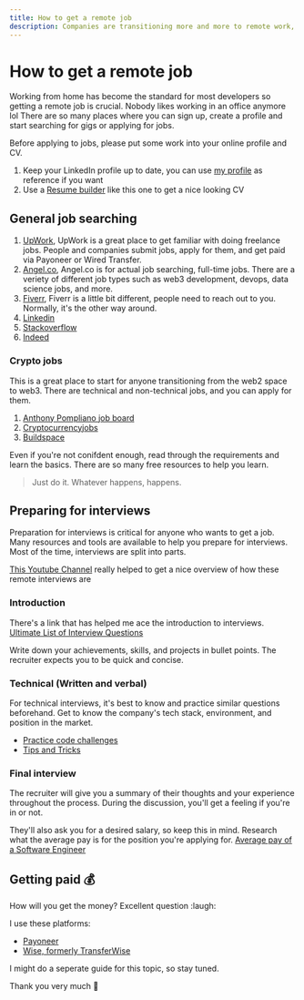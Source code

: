 ```yaml
---
title: How to get a remote job
description: Companies are transitioning more and more to remote work, which is the way to go.
---
```


# How to get a remote job

Working from home has become the standard for most developers so getting a remote job is crucial. Nobody likes working in an office anymore lol
There are so many places where you can sign up, create a profile and start searching for gigs or applying for jobs.

Before applying to jobs, please put some work into your online profile and CV. 

1. Keep your LinkedIn profile up to date, you can use [my profile](https://www.linkedin.com/in/mitchel-pawirodinomo/) as reference if you want
2. Use a [Resume builder](https://rxresu.me/) like this one to get a nice looking CV

## General job searching

1. [UpWork](https://upwork.com/), UpWork is a great place to get familiar with doing freelance jobs. People and companies submit jobs, apply for them, and get paid via Payoneer or Wired Transfer.
2. [Angel.co](https://angel.co/l/2xoy8S), Angel.co is for actual job searching, full-time jobs. There are a veriety of different job types such as web3 development, devops, data science jobs, and more.
3. [Fiverr](http://www.fiverr.com/s2/ff13bb51bd), Fiverr is a little bit different, people need to reach out to you. Normally, it's the other way around.
4. [Linkedin](https://www.linkedin.com/jobs/)
5. [Stackoverflow](https://stackoverflow.com/jobs/companies)
6. [Indeed](https://www.indeed.com/)

### Crypto jobs
This is a great place to start for anyone transitioning from the web2 space to web3. There are technical and non-technical jobs, and you can apply for them.

1. [Anthony Pompliano job board](https://pompcryptojobs.com/)
1. [Cryptocurrencyjobs](https://cryptocurrencyjobs.co/)
1. [Buildspace](https://buildspace.so/jobs)

Even if you're not conifdent enough, read through the requirements and learn the basics. There are so many free resources to help you learn.

> Just do it. Whatever happens, happens.

## Preparing for interviews
Preparation for interviews is critical for anyone who wants to get a job. Many resources and tools are available to help you prepare for interviews. Most of the time, interviews are split into parts.

[This Youtube Channel](https://youtube.com/c/andylacivita) really helped to get a nice overview of how these remote interviews are 

### Introduction
There's a link that has helped me ace the introduction to interviews.
[Ultimate List of Interview Questions](https://www.gqrgm.com/ultimate-list-interview-questions-2018/)

Write down your achievements, skills, and projects in bullet points. The recruiter expects you to be quick and concise.

### Technical (Written and verbal)
For technical interviews, it's best to know and practice similar questions beforehand. Get to know the company's tech stack, environment, and position in the market.

- [Practice code challenges](https://www.interviewbit.com/practice/)
- [Tips and Tricks](https://www.freecodecamp.org/news/interviewing-prep-tips-and-tricks/)

### Final interview
The recruiter will give you a summary of their thoughts and your experience throughout the process. During the discussion, you'll get a feeling if you're in or not. 

They'll also ask you for a desired salary, so keep this in mind. Research what the average pay is for the position you're applying for. [Average pay of a Software Engineer](https://letmegooglethat.com/?q=average+pay+as+a+software+engineer)

## Getting paid :moneybag:
How will you get the money? Excellent question :laugh:

I use these platforms:

- [Payoneer](http://share.payoneer.com/nav/fQlm0pv7pQ7q4NRC_SLkwPXWJVe1murssnn1-imwpN5SO-vDQFCbzJYOJg5iq4YoBF-rXR3zsYKx2r5LnxgF9g2)
- [Wise, formerly TransferWise](https://wise.com/invite/u/mitchelp7)

I might do a seperate guide for this topic, so stay tuned.

Thank you very much :raised_hands:
